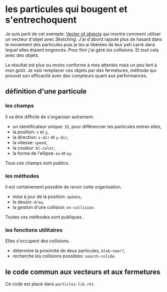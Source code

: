 # les particules qui bougent et s'entrechoquent

Je suis parti de cet exemple: [Vector of objects](https://github.com/soegaard/sketching/blob/main/sketching-doc/sketching-doc/manual-examples/basics/vectors/vector-of-objects.rkt) qui montre comment utiliser un vecteur d'objet avec *Sketching*. J'ai d'abord rajouté plus de hasard dans le movement des particules puis je les ai libérées de leur peti carré dans lequel elles étaient engoncés. Pour finir j'ai géré les collisions. Et tout cela avec des objets.

Le résultat est plus ou moins conforme à mes attentes mais un peu lent à mon goût. Je vais remplacer ces objets par des fermetures, méthode qui prouvat son efficacité avec des compteurs quant aux performances.

## définition d'une particule

### les champs
Il va être difficile de s'organiser autrement.

- un identificateur unique: `ID`, pour différencier les particules entres elles,
- la position: `x` et `y`,
- la direction: `x-dir` et `y-dir`,
- la vitesse: `speed`,
- la couleur: `bl-color`,
- la forme de l'ellipse: `ex` et `ey`.

Tous ces champs sont publics.

### les méthodes

Il est certainement possible de revoir cette organisation.

- mise à jour de la position: `update`,
- le dessin: `draw`,
- la gestion d'une collision: `on-collision`.

Toutes ces méthodes sont publiques.

### les fonctions utilitaires

Elles s'occupent des collisions.

- détermine la proximité de deux particules, `blob-near?`,
- recherche les collisions possibles: `search-colide`.

## le code commun aux vecteurs et aux fermetures

Ce code est placé dans `particles-lib.rkt`.